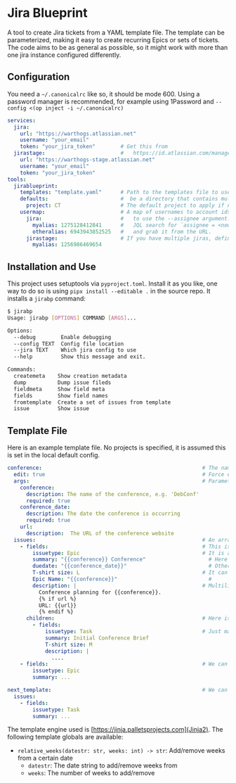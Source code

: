 Jira Blueprint
==============

A tool to create Jira tickets from a YAML template file. The template can be parameterized, making it easy to create recurring Epics or sets of tickets. The code aims to be as general as possible, so it might work with more than one jira instance configured differently.

Configuration
-------------

You need a `~/.canonicalrc` like so, it should be mode 600. Using a password manager is recommended, for example using 1Password and `--config <(op inject -i ~/.canonicalrc)`

```yaml
services:
  jira:
    url: "https://warthogs.atlassian.net"
    username: "your_email"
    token: "your_jira_token"        # Get this from
  jirastage:                        #   https://id.atlassian.com/manage-profile/security/api-tokens
    url: "https://warthogs-stage.atlassian.net"
    username: "your_email"
    token: "your_jira_token"
tools:
  jirablueprint:
    templates: "template.yaml"      # Path to the templates file to use by default. This can also
    defaults:                       #  be a directory that contains multiple .yaml files.
      project: CT                   # The default project to apply if not specified in the template
    usermap:                        # A map of usernames to account ids. You need this if you want
      jira:                         #   to use the --assignee argument. To look up user ids, do a
        myalias: 1275128412841      #   JQL search for `assignee = <now autocomplete the name>`
        otheralias: 6943943852525   #   and grab it from the URL.
      jirastage:                    # If you have multiple jiras, define them per service name
        myalias: 1256986469654
```


Installation and Use
--------------------

This project uses setuptools via `pyproject.toml`. Install it as you like, one way to do so is using
`pipx install --editable .` in the source repo. It installs a `jirabp` command:

```bash
$ jirabp
Usage: jirabp [OPTIONS] COMMAND [ARGS]...

Options:
  --debug        Enable debugging
  --config TEXT  Config file location
  --jira TEXT    Which jira config to use
  --help         Show this message and exit.

Commands:
  createmeta    Show creation metadata
  dump          Dump issue fileds
  fieldmeta     Show field meta
  fields        Show field names
  fromtemplate  Create a set of issues from template
  issue         Show issue
```


Template File
-------------

Here is an example template file. No projects is specified, it is assumed this is set in the local default config.

```yaml
conference:                                                   # The name of the template
  edit: true                                                  # Force editing mode for this template (optional)
  args:                                                       # Parameters the template uses
    conference:
      description: The name of the conference, e.g. 'DebConf'
      required: true
    conference_date:
      description: The date the conference is occurring
      required: true
    url:
      description:  The URL of the conference website
  issues:                                                     # An array of top-level issues to create
    - fields:                                                 # This is the first issue
        issuetype: Epic                                       # It is an epic
        summary: "{{conference}} Conference"                    # Here we parameterize the conference name
        duedate: "{{conference_date}}"                          # Other formats such as dates are also ok
        T-shirt size: L                                       # It can also have custom fields, they
        Epic Name: "{{conference}}"                             #       start with an uppercase letter
        description: |                                        # Multiline descriptions are also fine
          Conference planning for {{conference}}.
          {% if url %}
          URL: {{url}}
          {% endif %}
      children:                                               # Here is where we define child issue
        - fields:
            issuetype: Task                                   # Just make sure the issue type is compatible
            summary: Initial Conference Brief
            T-shirt size: M
            description: |
              ....
    - fields:                                                 # We can define more top level issues
        issuetype: Epic
        summary: ...

next_template:                                                # We can also define further templates
  issues:
    - fields:
        issuetype: Task
        summary: ...
```

The template engine used is [https://jinja.palletsprojects.com](Jinja2). The following template globals are available:

* `relative_weeks(datestr: str, weeks: int) -> str`: Add/remove weeks from a certain date
  * `datestr`: The date string to add/remove weeks from
  * `weeks`: The number of weeks to add/remove
